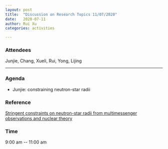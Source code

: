 ```yaml
---
layout: post
title:  "Discussion on Research Topics 11/07/2020"
date:   2020-07-11
author: Rui Xu
categories: activities

---
```



### Attendees

Junjie, Chang, Xueli, Rui, Yong, Lijing

---

### Agenda

- Junjie: constraining neutron-star radii


### Reference

[Stringent constraints on neutron-star radii from multimessenger observations and nuclear theory](https://arxiv.org/abs/1908.10352)


### Time

9:00 am -- 11:00 am
